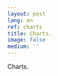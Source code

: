 ```yaml
---
layout: post
lang: en
ref: charts
title: Charts.
image: false
medium: ''
---
```


Charts.

<script src="https://unpkg.com/frappe-charts@0.0.3/dist/frappe-charts.min.iife.js"></script>

  <!--HTML-->
  <div id="chart">
  	
  </div>

<script type="text/javascript">
   // Javascript
  const data = {
    labels: ["12am-3am", "3am-6pm", "6am-9am", "9am-12am",
        "12pm-3pm", "3pm-6pm", "6pm-9pm", "9am-12am"
    ],
    datasets: [
        {
            title: "Some Data",
            color: "light-blue",
            values: [25, 40, 30, 35, 8, 52, 17, -4]
        },
        {
            title: "Another Set",
            color: "violet",
            values: [25, 50, -10, 15, 18, 32, 27, 14]
        }
    ]
}

const chart = new Chart({
    parent: '#chart', // or a DOM element
    title: "My Awesome Chart",
    data: data,
    type: 'bar', // or 'line', 'scatter', 'pie', 'percentage'
    height: 250
})
</script>
